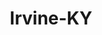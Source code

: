 ---
title: Irvine-KY
slug: irvine-ky
f_state:
- cms/state/kentucky.md
f_locations:
- cms/payday-loan/cash-express-7230.md
- cms/payday-loan/cash-in-dash-7663.md
- cms/payday-loan/check-for-cash-inc-11398.md
- cms/payday-loan/mr-chek-22116.md
updated-on: '2024-05-30T13:41:28.615Z'
created-on: '2024-05-30T13:41:28.615Z'
published-on: '2024-05-30T13:54:32.469Z'
f_city: Irvine
layout: '[city].html'
tags: city
---